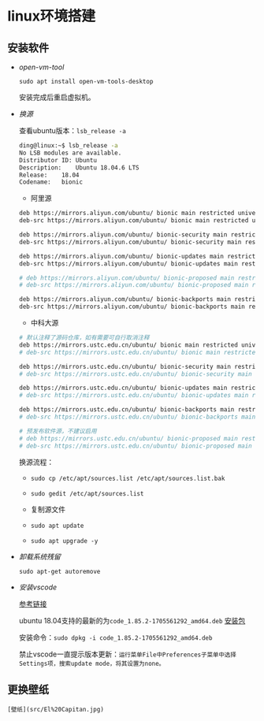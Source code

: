 # linux环境搭建

## 安装软件

+ *open-vm-tool*

    `sudo apt install open-vm-tools-desktop`

    安装完成后重启虚拟机。

+ *换源*

    查看ubuntu版本：`lsb_release -a`

    ```sh
    ding@linux:~$ lsb_release -a
    No LSB modules are available.
    Distributor ID:	Ubuntu
    Description:	Ubuntu 18.04.6 LTS
    Release:	18.04
    Codename:	bionic
    ```

    + 阿里源

    ```sh
    deb https://mirrors.aliyun.com/ubuntu/ bionic main restricted universe multiverse
    deb-src https://mirrors.aliyun.com/ubuntu/ bionic main restricted universe multiverse

    deb https://mirrors.aliyun.com/ubuntu/ bionic-security main restricted universe multiverse
    deb-src https://mirrors.aliyun.com/ubuntu/ bionic-security main restricted universe multiverse

    deb https://mirrors.aliyun.com/ubuntu/ bionic-updates main restricted universe multiverse
    deb-src https://mirrors.aliyun.com/ubuntu/ bionic-updates main restricted universe multiverse

    # deb https://mirrors.aliyun.com/ubuntu/ bionic-proposed main restricted universe multiverse
    # deb-src https://mirrors.aliyun.com/ubuntu/ bionic-proposed main restricted universe multiverse

    deb https://mirrors.aliyun.com/ubuntu/ bionic-backports main restricted universe multiverse
    deb-src https://mirrors.aliyun.com/ubuntu/ bionic-backports main restricted universe multiverse
    ```

    + 中科大源
  
    ```sh
    # 默认注释了源码仓库，如有需要可自行取消注释
    deb https://mirrors.ustc.edu.cn/ubuntu/ bionic main restricted universe multiverse
    # deb-src https://mirrors.ustc.edu.cn/ubuntu/ bionic main restricted universe multiverse

    deb https://mirrors.ustc.edu.cn/ubuntu/ bionic-security main restricted universe multiverse
    # deb-src https://mirrors.ustc.edu.cn/ubuntu/ bionic-security main restricted universe multiverse

    deb https://mirrors.ustc.edu.cn/ubuntu/ bionic-updates main restricted universe multiverse
    # deb-src https://mirrors.ustc.edu.cn/ubuntu/ bionic-updates main restricted universe multiverse

    deb https://mirrors.ustc.edu.cn/ubuntu/ bionic-backports main restricted universe multiverse
    # deb-src https://mirrors.ustc.edu.cn/ubuntu/ bionic-backports main restricted universe multiverse

    # 预发布软件源，不建议启用
    # deb https://mirrors.ustc.edu.cn/ubuntu/ bionic-proposed main restricted universe multiverse
    # deb-src https://mirrors.ustc.edu.cn/ubuntu/ bionic-proposed main restricted universe multiverse
    ```

    换源流程：

    + `sudo cp /etc/apt/sources.list /etc/apt/sources.list.bak`

    + `sudo gedit /etc/apt/sources.list`
   
    + 复制源文件

    + `sudo apt update`
   
    + `sudo apt upgrade -y`

+ *卸载系统残留*

    `sudo apt-get autoremove`  

+ *安装vscode*

    [参考链接](https://blog.csdn.net/ly869915532/article/details/136588163)

    ubuntu 18.04支持的最新的为`code_1.85.2-1705561292_amd64.deb` [安装包](src/code_1.85.2-1705561292_amd64.deb)

    安装命令：`sudo dpkg -i code_1.85.2-1705561292_amd64.deb`

    禁止vscode一直提示版本更新：`运行菜单File中Preferences子菜单中选择Settings项，搜索update mode，将其设置为none。`

## 更换壁纸

    [壁纸](src/El%20Capitan.jpg)

